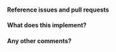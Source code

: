 <!--- Thanks for contributing a pull request! -->

#### Reference issues and pull requests

<!--
Please use keywords to create a link to the issues or pull requests
you resolved, so that they will automatically be closed when your
pull request is merged. For more information about closing issues,
see: https://github.com/blog/1506-closing-issues-via-pull-requests
-->

#### What does this implement?

#### Any other comments?

<!--
Please be aware that we are a loose team of volunteers so patience
is necessary, and assistance handling other issues is very welcome.
We value all user contributions, no matter how minor they are. If we
are slow to review, either the pull request needs some benchmarking,
tinkering, convincing, etc. or more likely the reviewers are simply
busy. In either case, we ask for your understanding during the review
process.
-->